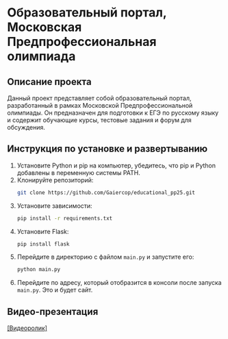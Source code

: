 # Образовательный портал, Московская Предпрофессиональная олимпиада

## Описание проекта
Данный проект представляет собой образовательный портал, разработанный в рамках Московской Предпрофессиональной олимпиады. Он предназначен для подготовки к ЕГЭ по русскому языку и содержит обучающие курсы, тестовые задания и форум для обсуждения.

## Инструкция по установке и развертыванию

1. Установите Python и pip на компьютер, убедитесь, что pip и Python добавлены в переменную системы PATH.
2. Клонируйте репозиторий:
   ```bash
   git clone https://github.com/Gaiercop/educational_pp25.git
   ```
3. Установите зависимости:
   ```bash
   pip install -r requirements.txt
   ```
4. Установите Flask:
   ```bash
   pip install flask
   ```
5. Перейдите в директорию с файлом `main.py` и запустите его:
   ```bash
   python main.py
   ```
6. Перейдите по адресу, который отобразится в консоли после запуска `main.py`. Это и будет сайт.

## Видео-презентация
[\[Видеоролик\]](https://vkvideo.ru/video489377809_456239020?list=ln-zgit81CpGHVAoAdYq9)
